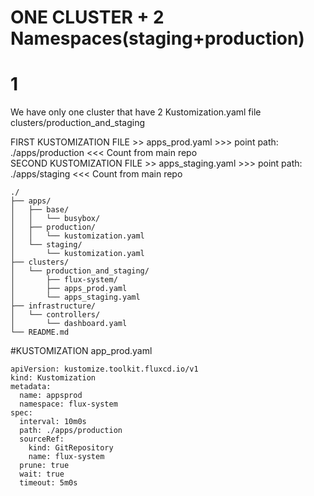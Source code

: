 # ONE CLUSTER + 2 Namespaces(staging+production)




# 1
We have only one cluster that have 2 Kustomization.yaml file
clusters/production_and_staging


FIRST KUSTOMIZATION FILE  >> apps_prod.yaml    >>> point  path: ./apps/production    <<< Count from main repo  
SECOND KUSTOMIZATION FILE >> apps_staging.yaml >>> point  path: ./apps/staging       <<< Count from main repo  

```
./
├── apps/
│   ├── base/
│   │   └── busybox/
│   ├── production/
│   │   └── kustomization.yaml
│   └── staging/
│       └── kustomization.yaml
├── clusters/
│   └── production_and_staging/
│       ├── flux-system/
│       ├── apps_prod.yaml
│       └── apps_staging.yaml
├── infrastructure/
│   └── controllers/
│       └── dashboard.yaml
└── README.md
```

#KUSTOMIZATION app_prod.yaml
```
apiVersion: kustomize.toolkit.fluxcd.io/v1
kind: Kustomization
metadata:
  name: appsprod
  namespace: flux-system
spec:
  interval: 10m0s
  path: ./apps/production
  sourceRef:
    kind: GitRepository
    name: flux-system
  prune: true
  wait: true
  timeout: 5m0s
```


```

```
